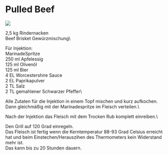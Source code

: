 # Pulled Beef

![](https://radiatortwo.github.io/rezepte/pics/pulled_beef.jpg)

2,5 kg Rindernacken\
Beef Brisket Gewürzmischung\

Für Injektion:\
MarinadeSpritze\
250 ml Apfelessig\
125 ml Olivenöl\
125 ml Bier\
4 EL Worcestershire Sauce\
2 EL Paprikapulver\
2 TL Salz\
2 TL gemahlener Schwarzer Pfeffer\

Alle Zutaten für die Injektion in einem Topf mischen und kurz aufkochen.\
Dann gleichmäßig mit der Marinadespritze im Fleisch verteilen.\

Nach der Injektion das Fleisch mit dem Trocken Rub komplett einreiben.\

Den Grill auf 120 Grad einregeln.\
Das Fleisch ist fertig wenn die Kerntemperatur 88-93 Grad Celsius erreicht hat und beim Einstechen/Herauszihen des Thermometers kein Widerstand mehr ist.\
Das kann bis zu 20 Stunden dauern.